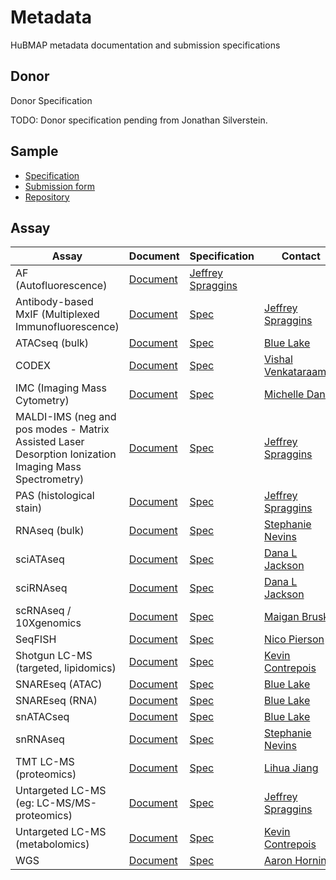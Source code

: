 # Metadata

HuBMAP metadata documentation and submission specifications

## Donor
Donor Specification

TODO: Donor specification pending from Jonathan Silverstein.

## Sample
- [Specification](https://github.com/hubmapconsortium/ingest-validation-tools/blob/master/docs/sample/README.md)
- [Submission form](https://raw.githubusercontent.com/hubmapconsortium/ingest-validation-tools/master/docs/sample/sample-metadata.tsv)
- [Repository](https://github.com/hubmapconsortium/ingest-validation-tools/tree/master/docs/sample)

## Assay

|Assay|Document|Specification|Contact|
|--|--|--|--|
|AF (Autofluorescence)|[Document](GitHubMDFileLink)|[Jeffrey Spraggins](mailto:jeff.spraggins@Vanderbilt.Edu)|
|Antibody-based MxIF (Multiplexed Immunofluorescence)|[Document](GitHubMDFileLink)|[Spec](https://github.com/hubmapconsortium/ingest-validation-tools/tree/master/docs/mixif)|[Jeffrey Spraggins](mailto:jeff.spraggins@Vanderbilt.Edu)|
|ATACseq (bulk)|[Document](GitHubMDFileLink)|[Spec](https://github.com/hubmapconsortium/ingest-validation-tools/tree/master/docs/bulkatacseq)|[Blue Lake](mailto:b1lake@eng.ucsd.edu)|
|CODEX | [Document](GitHubMDFileLink)| [Spec](https://github.com/hubmapconsortium/ingest-validation-tools/tree/master/docs/codex)|[Vishal Venkataraaman](mailto:vgautham@stanford.edu)|
|IMC (Imaging Mass Cytometry) |[Document](GitHubMDFileLink)|[Spec](https://github.com/hubmapconsortium/ingest-validation-tools/tree/master/docs/imc)|[Michelle Daniel](mailto:michelle.daniel@uzh.ch)|
|MALDI-IMS (neg and pos modes - Matrix Assisted Laser Desorption Ionization Imaging Mass Spectrometry)|[Document](GitHubMDFileLink)|[Spec](https://github.com/hubmapconsortium/ingest-validation-tools/tree/master/docs/maldiims)|[Jeffrey Spraggins](mailto:jeff.spraggins@Vanderbilt.Edu)|
|PAS (histological stain)|[Document](GitHubMDFileLink)|[Spec](https://github.com/hubmapconsortium/ingest-validation-tools/tree/master/docs/stained)|[Jeffrey Spraggins](mailto:jeff.spraggins@Vanderbilt.Edu)|
|RNAseq (bulk)|[Document](GitHubMDFileLink)|[Spec](https://github.com/hubmapconsortium/ingest-validation-tools/tree/master/docs/bulkrnaseq)|[Stephanie Nevins](mailto:snevins@stanford.edu)|
|sciATAseq|[Document](GitHubMDFileLink)|[Spec](https://github.com/hubmapconsortium/ingest-validation-tools/tree/master/docs/scatacseq)|[Dana L Jackson](mailto:danaj77@uw.edu)|
|sciRNAseq|[Document](GitHubMDFileLink)|[Spec](https://github.com/hubmapconsortium/ingest-validation-tools/tree/master/docs/scrnaseq)|[Dana L Jackson](mailto:danaj77@uw.edu)|
|scRNAseq / 10Xgenomics|[Document](GitHubMDFileLink)|[Spec](https://github.com/hubmapconsortium/ingest-validation-tools/tree/master/docs/scrnaseq)|[Maigan Brusko](mailto:maigan@ufl.edu)|
|SeqFISH|[Document](GitHubMDFileLink)|[Spec](https://github.com/hubmapconsortium/ingest-validation-tools/tree/master/docs/seqfish)|[Nico Pierson](mailto:nicogpt@caltech.edu)|
|Shotgun LC-MS (targeted, lipidomics)|[Document](GitHubMDFileLink)|[Spec](https://github.com/hubmapconsortium/ingest-validation-tools/tree/master/docs/lcms)|[Kevin Contrepois](mailto:kcontrep@stanford.edu)|
|SNAREseq (ATAC)|[Document](GitHubMDFileLink)|[Spec](https://github.com/hubmapconsortium/ingest-validation-tools/tree/master/docs/scatacseq)|[Blue Lake](mailto:b1lake@eng.ucsd.edu)|
|SNAREseq (RNA)|[Document](GitHubMDFileLink)|[Spec](https://github.com/hubmapconsortium/ingest-validation-tools/tree/master/docs/scatacseq)|[Blue Lake](mailto:b1lake@eng.ucsd.edu)|
|snATACseq|[Document](GitHubMDFileLink)|[Spec](https://github.com/hubmapconsortium/ingest-validation-tools/tree/master/docs/scatacseq)|[Blue Lake](mailto:b1lake@eng.ucsd.edu)|
|snRNAseq|[Document](GitHubMDFileLink)|[Spec](https://github.com/hubmapconsortium/ingest-validation-tools/tree/master/docs/scrnaseq)|[Stephanie Nevins](mailto:snevins@stanford.edu)|
|TMT LC-MS (proteomics)|[Document](GitHubMDFileLink)|[Spec](https://github.com/hubmapconsortium/ingest-validation-tools/tree/master/docs/lcms)|[Lihua Jiang](mailto:lihuaj@stanford.edu)|
|Untargeted LC-MS (eg: LC-MS/MS-proteomics)|[Document](GitHubMDFileLink)|[Spec](https://github.com/hubmapconsortium/ingest-validation-tools/tree/master/docs/lcms)|[Jeffrey Spraggins](mailto:jeff.spraggins@Vanderbilt.Edu)|
|Untargeted LC-MS (metabolomics)|[Document](GitHubMDFileLink)|[Spec](https://github.com/hubmapconsortium/ingest-validation-tools/tree/master/docs/lcms)|[Kevin Contrepois](mailto:kcontrep@stanford.edu)|
|WGS|[Document](GitHubMDFileLink)|[Spec](https://github.com/hubmapconsortium/ingest-validation-tools/tree/master/docs/wgs)|[Aaron Horning](mailto:ahorning@stanford.edu)|
